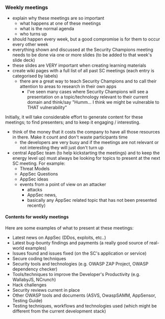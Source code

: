 ### Weekly meetings

  * explain why these meetings are so important
    * what happens at one of these meetings
    * what is the normal agenda
    * who turns up
  * should happen every week, but a good compromise is for them to occur every other week
  * everything shown and discussed at the Security Champions meeting needs to be done via one or more slides (to be added to that week's slide deck)
  * these slides are VERY important when creating learning materials
  * create wiki pages with a full list of all past SC meetings (each entry is categorised by labels)
    * there are a great way to teach Security Champions and to call their attention to areas to research in their own apps
      * I've seen many cases where Security Champions will see a presentation on a topic/technology relevant to their current domain and think/say "Humm... I think we might be vulnerable to THAT vulnerability"

Initially, it will take considerable effort to generate content for these meetings; to find presenters; and to keep it engaging / interesting.

  * think of the money that it costs the company to have all those resources in there. Make it count and don't waste participants time
    * the developers are very busy and if the meetings are not relevant or not  interesting they will just don't turn up
  * central AppSec team (to help kickstarting the meetings) and to keep the energy level up) must always be looking for topics to present at the next SC meeting. For example:
     * Threat Models
     * AppSec Questions
     * AppSec ideas     
     * events from a point of view on an attacker
        * attacks
        * AppSec news,
        * basically any AppSec related topic that has not been presented recently)

#### Contents for weekly meetings

Here are some examples of what to present at these meetings:

  * Latest news on AppSec (DDos, exploits, etc..)
  * Latest bug-bounty findings and payments (a really good source of real-world examples)
  * Issues found and issues fixed (on the SC's application or service)
  * Secure coding techniques
  * Security tools and technologies (e.g. OWASP ZAP Project, OWASP dependency checker)
  * Tools/techniques to improve the Developer's Productivity (e.g. WallabyJS, NCrunch)
  * Hack challenges
  * Security reviews current in place
  * Other OWASP tools and documents (ASVS, OwaspSAMM, AppSensor, Testing Guide)
  * Testing techniques, workflows and technologies used (which might be different from the current development stack)
